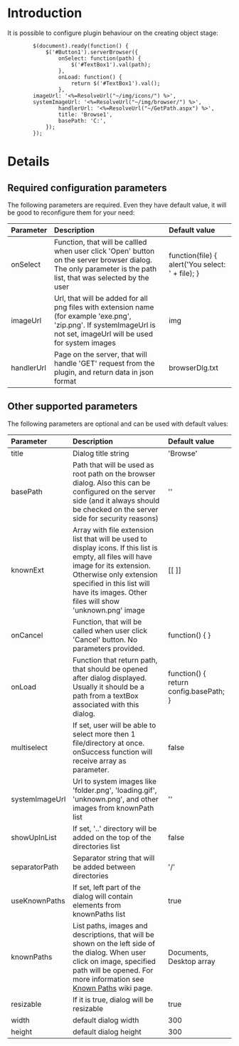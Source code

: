 

# Introduction #

It is possible to configure plugin behaviour on the creating object stage:
```
        $(document).ready(function() {
            $('#Button1').serverBrowser({
                onSelect: function(path) {
                    $('#TextBox1').val(path);
                },
                onLoad: function() {
                    return $('#TextBox1').val();
                },
 		imageUrl: '<%=ResolveUrl("~/img/icons/") %>',
 		systemImageUrl: '<%=ResolveUrl("~/img/browser/") %>',
                handlerUrl: '<%=ResolveUrl("~/GetPath.aspx") %>',
                title: 'Browse1',
                basePath: 'C:',
            });
        });
```

# Details #

## Required configuration parameters ##

The following parameters are required. Even they have default value, it will be good to reconfigure them for your need:

| **Parameter** | **Description** | **Default value**|
|:--------------|:----------------|:-----------------|
| onSelect | Function, that will be callled when user click 'Open' button on the server browser dialog. The only parameter is the path list, that was selected by the user | function(file) { alert('You select: ' + file); } |
| imageUrl | Url, that will be added for all png files with extension name (for example 'exe.png', 'zip.png'. If systemImageUrl is not set, imageUrl will be used for system images | img |
| handlerUrl | Page on the server, that will handle 'GET' request from the plugin, and return data in json format | browserDlg.txt |

## Other supported parameters ##

The following parameters are optional and can be used with default values:

| **Parameter** | **Description** | **Default value**|
|:--------------|:----------------|:-----------------|
| title | Dialog title string | 'Browse' |
| basePath | Path that will be used as root path on the browser dialog. Also this can be configured on the server side (and it always should be checked on the server side for security reasons) | '' |
| knownExt | Array with file extension list that will be used to display icons. If this list is empty, all files will have image for its extension. Otherwise only extension specified in this list will have its images. Other files will show 'unknown.png' image | [[ ]] |
| onCancel | Function, that will be called when user click 'Cancel' button. No parameters provided. |function() { } |
| onLoad | Function that return path, that should be opened after dialog displayed. Usually it should be a path from a textBox associated with this dialog. |function() { return config.basePath; } |
| multiselect | If set, user will be able to select more then 1 file/directory at once. onSuccess function will receive array as parameter. | false |
| systemImageUrl | Url to system images like 'folder.png', 'loading.gif', 'unknown.png', and other images from knownPath list | '' |
| showUpInList | If set, '..' directory will be added on the top of the directories list |false |
| separatorPath | Separator string that will be added between directories | '/' |
| useKnownPaths | If set, left part of the dialog will contain elements from knownPaths list | true|
| knownPaths | List paths, images and descriptions, that will be shown on the left side of the dialog. When user click on image, specified path will be opened. For more information see [Known Paths](KnownPaths.md) wiki page. | Documents, Desktop array |
| resizable | If it is true, dialog will be resizable  | true |
| width | default dialog width | 300 |
| height | default dialog height | 300|